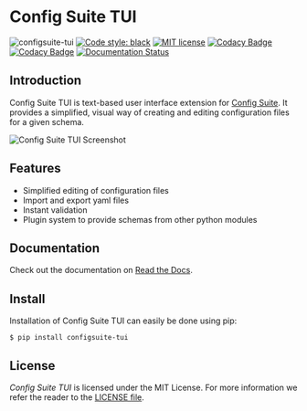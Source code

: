 # Config Suite TUI

![configsuite-tui](https://github.com/equinor/configsuite-tui/workflows/configsuite-tui/badge.svg)
[![Code style: black](https://img.shields.io/badge/code%20style-black-000000.svg)](https://github.com/ambv/black)
[![MIT license](http://img.shields.io/badge/license-MIT-brightgreen.svg)](http://opensource.org/licenses/MIT)
[![Codacy Badge](https://app.codacy.com/project/badge/Grade/59b5a3b6411f4242aaec85370382d35e)](https://www.codacy.com/gh/equinor/configsuite-tui/dashboard?utm_source=github.com&utm_medium=referral&utm_content=equinor/configsuite-tui&utm_campaign=Badge_Grade)
[![Codacy Badge](https://app.codacy.com/project/badge/Coverage/59b5a3b6411f4242aaec85370382d35e)](https://www.codacy.com/gh/equinor/configsuite-tui/dashboard?utm_source=github.com&utm_medium=referral&utm_content=equinor/configsuite-tui&utm_campaign=Badge_Coverage)
[![Documentation Status](https://readthedocs.org/projects/config-suite-tui/badge/?version=latest)](https://config-suite-tui.readthedocs.io/en/latest/?badge=latest)

## Introduction

Config Suite TUI is text-based user interface extension for [Config Suite](https://github.com/equinor/configsuite). It provides a simplified, visual way of creating and editing configuration files for a given schema.

![Config Suite TUI Screenshot](https://i.imgur.com/1py3WSl.png)

## Features

-   Simplified editing of configuration files
-   Import and export yaml files
-   Instant validation
-   Plugin system to provide schemas from other python modules

## Documentation

Check out the documentation on [Read the Docs](https://config-suite-tui.readthedocs.io/en/stable/).

## Install

Installation of Config Suite TUI can easily be done using pip:

```
$ pip install configsuite-tui
```

## License

_Config Suite TUI_ is licensed under the MIT License. For more information we refer
the reader to the [LICENSE file](https://github.com/equinor/configsuite-tui/blob/main/LICENSE).

